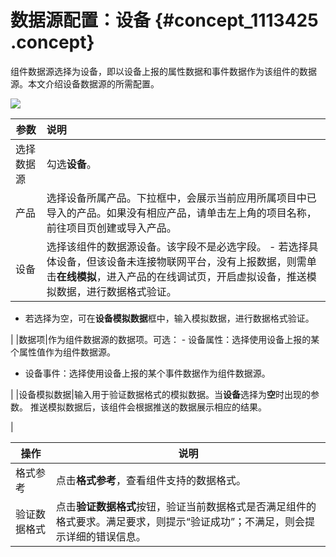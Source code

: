 # 数据源配置：设备 {#concept_1113425 .concept}

组件数据源选择为设备，即以设备上报的属性数据和事件数据作为该组件的数据源。本文介绍设备数据源的所需配置。

![](http://static-aliyun-doc.oss-cn-hangzhou.aliyuncs.com/assets/img/895912/156393598251308_zh-CN.png)

|参数|说明|
|--|:-|
|选择数据源|勾选**设备**。|
|产品|选择设备所属产品。下拉框中，会展示当前应用所属项目中已导入的产品。如果没有相应产品，请单击左上角的项目名称，前往项目页创建或导入产品。|
|设备|选择该组件的数据源设备。该字段不是必选字段。 -   若选择具体设备，但该设备未连接物联网平台，没有上报数据，则需单击**在线模拟**，进入产品的在线调试页，开启虚拟设备，推送模拟数据，进行数据格式验证。
-   若选择为空，可在**设备模拟数据**框中，输入模拟数据，进行数据格式验证。

 |
|数据项|作为组件数据源的数据项。可选： -   设备属性：选择使用设备上报的某个属性值作为组件数据源。
-   设备事件：选择使用设备上报的某个事件数据作为组件数据源。

 |
|设备模拟数据|输入用于验证数据格式的模拟数据。当**设备**选择为**空**时出现的参数。 推送模拟数据后，该组件会根据推送的数据展示相应的结果。

 |

|操作|说明|
|--|--|
|格式参考|点击**格式参考**，查看组件支持的数据格式。|
|验证数据格式|点击**验证数据格式**按钮，验证当前数据格式是否满足组件的格式要求。满足要求，则提示“验证成功”；不满足，则会提示详细的错误信息。|

